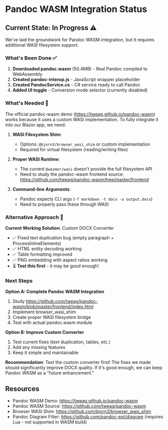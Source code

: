 # Pandoc WASM Integration Status

## Current State: In Progress ⚠️

We've laid the groundwork for Pandoc WASM integration, but it requires additional WASI filesystem support.

### What's Been Done ✅

1. **Downloaded pandoc.wasm** (50.4MB) - Real Pandoc compiled to WebAssembly
2. **Created pandoc-interop.js** - JavaScript wrapper placeholder
3. **Created PandocService.cs** - C# service ready to call Pandoc
4. **Added UI toggle** - Conversion mode selector (currently disabled)

### What's Needed 🔧

The official pandoc-wasm demo (https://tweag.github.io/pandoc-wasm) works because it uses a custom WASI implementation. To fully integrate it into our Blazor app, we need:

1. **WASI Filesystem Shim**: 
   - Options: `@bjorn3/browser_wasi_shim` or custom implementation
   - Required for virtual filesystem (reading/writing files)

2. **Proper WASI Runtime**:
   - The current `@wasmer/wasi` doesn't provide the full filesystem API
   - Need to study the pandoc-wasm frontend source: https://github.com/tweag/pandoc-wasm/tree/master/frontend

3. **Command-line Arguments**:
   - Pandoc expects CLI args (`-f markdown -t docx -o output.docx`)
   - Need to properly pass these through WASI

### Alternative Approach 🎯

**Current Working Solution**: Custom DOCX Converter
- ✅ Fixed text duplication bug (empty paragraph + ProcessInlineElements)
- ✅ HTML entity decoding working
- ✅ Table formatting improved
- ✅ PNG embedding with aspect ratios working
- ⏳ **Test this first** - it may be good enough!

### Next Steps

**Option A: Complete Pandoc WASM Integration**
1. Study https://github.com/tweag/pandoc-wasm/blob/master/frontend/index.html
2. Implement browser_wasi_shim
3. Create proper WASI filesystem bridge
4. Test with actual pandoc.wasm module

**Option B: Improve Custom Converter**
1. Test current fixes (text duplication, tables, etc.)
2. Add any missing features
3. Keep it simple and maintainable

**Recommendation**: Test the custom converter first! The fixes we made should significantly improve DOCX quality. If it's good enough, we can keep Pandoc WASM as a "future enhancement."

## Resources

- Pandoc WASM Demo: https://tweag.github.io/pandoc-wasm
- Pandoc WASM Source: https://github.com/tweag/pandoc-wasm
- Browser WASI Shim: https://github.com/bjorn3/browser_wasi_shim
- Pandoc Diagram Filter: https://github.com/pandoc-ext/diagram (requires Lua - not supported in WASM build)
